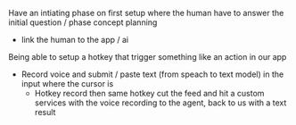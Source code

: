 
Have an intiating phase on first setup where the human have to answer the initial question / phase concept planning
- link the human to the app / ai


Being able to setup a hotkey that trigger something like an action in our app
  - Record voice and submit / paste text (from speach to text model) in the input where the cursor is
    - Hotkey record then same hotkey cut the feed and hit a custom services with the voice recording to the agent, back to us with a text result